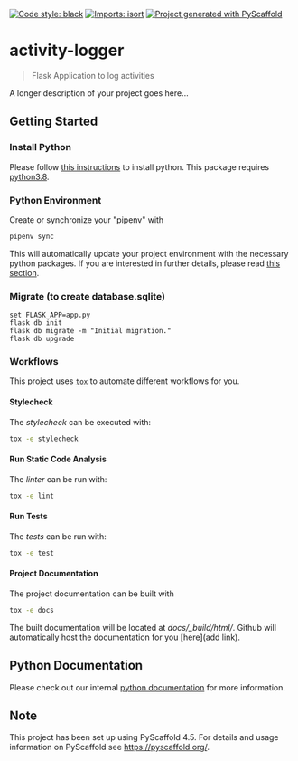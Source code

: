 [![Code style: black](https://img.shields.io/badge/code%20style-black-000000.svg)](https://github.com/psf/black)
[![Imports: isort](https://img.shields.io/badge/%20imports-isort-%231674b1?style=flat&labelColor=ef8336)](https://pycqa.github.io/isort/)
[![Project generated with PyScaffold](https://img.shields.io/badge/-PyScaffold-005CA0?logo=pyscaffold)](https://pyscaffold.org/)

# activity-logger

> Flask Application to log activities

A longer description of your project goes here...

## Getting Started

### Install Python

Please follow
[this instructions](https://pages.github.hexagon.com/geo-surv/python-package-documentation/python-environment/development-workflow/)
to install python. This package requires
[python3.8](https://www.python.org/downloads/release/python-3810/).

### Python Environment

Create or synchronize your "pipenv" with

```bash
pipenv sync
```

This will automatically update your project environment with the necessary python packages.
If you are interested in further details, please read
[this section](https://pages.github.hexagon.com/geo-surv/python-package-documentation/recommended-packages/virtual-environment/#pipenv).


### Migrate (to create database.sqlite)

```console
set FLASK_APP=app.py
flask db init
flask db migrate -m "Initial migration."
flask db upgrade
```


### Workflows

This project uses
[`tox`](https://pages.github.hexagon.com/geo-surv/python-package-documentation/python-environment/tox-workflow/)
to automate different workflows for you.

#### Stylecheck

The *stylecheck* can be executed with:

```bash
tox -e stylecheck
```

#### Run Static Code Analysis

The *linter* can be run with:

```bash
tox -e lint
```

#### Run Tests

The *tests* can be run with:

```bash
tox -e test
```

#### Project Documentation

The project documentation can be built with

```bash
tox -e docs
```

The built documentation will be located at *docs/_build/html/*.
Github will automatically host the documentation for you [here](add link).

## Python Documentation

Please check out our internal [python documentation](https://pages.github.hexagon.com/geo-surv/python-package-documentation/) for more information.

## Note

This project has been set up using PyScaffold 4.5. For details and usage
information on PyScaffold see https://pyscaffold.org/.
